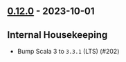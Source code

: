 ## [0.12.0](https://github.com/Kevin-Lee/just-semver/issues?utf8=%E2%9C%93&q=is%3Aissue+is%3Aclosed+milestone%3Amilestone12) - 2023-10-01

## Internal Housekeeping
* Bump Scala 3 to `3.3.1` (LTS) (#202)
